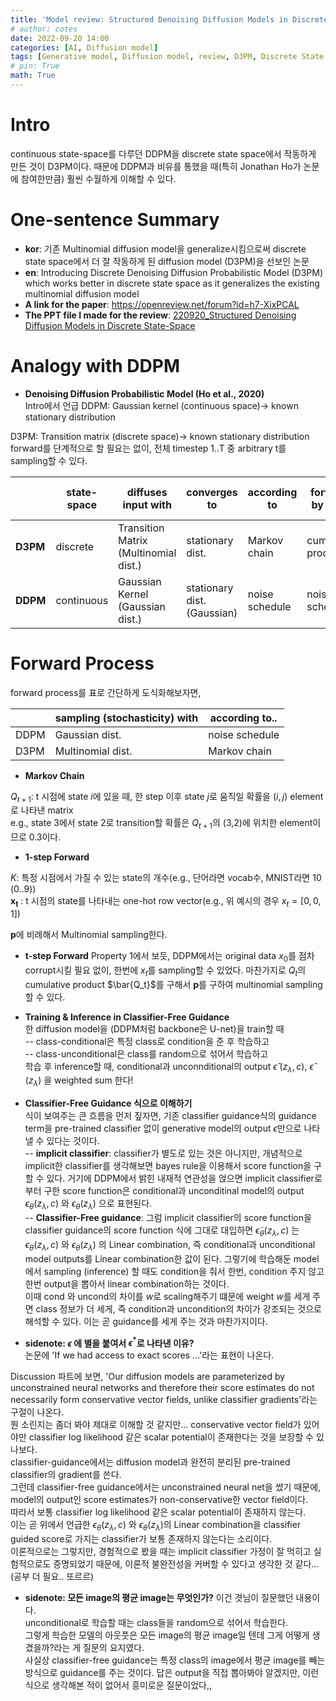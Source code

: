 ```yaml
---
title: 'Model review: Structured Denoising Diffusion Models in Discrete State-Space (Ho et al., 2021)'
# author: cotes
date: 2022-09-20 14:00
categories: [AI, Diffusion model]
tags: [Generative model, Diffusion model, review, D3PM, Discrete State Space, DDPM in Discrete State-Space]
# pin: True
math: True
---
```

# Intro
continuous state-space를 다루던 DDPM을 discrete state space에서 작동하게 만든 것이 D3PM이다.
때문에 DDPM과 비유를 통했을 때(특히 Jonathan Ho가 논문에 참여한만큼) 훨씬 수월하게 이해할 수 있다.

# One-sentence Summary

- **kor**: 기존 Multinomial diffusion model을 generalize시킴으로써 discrete state space에서 더 잘 작동하게 된 diffusion model (D3PM)을 선보인 논문
- **en**: Introducing Discrete Denoising Diffusion Probabilistic Model (D3PM) which works better in discrete state space as it generalizes the existing multinomial diffusion model
- **A link for the paper**: <https://openreview.net/forum?id=h7-XixPCAL>
- **The PPT file I made for the review**: [220920_Structured Denoising Diffusion Models in Discrete State-Space]()

# Analogy with DDPM
- **Denoising Diffusion Probabilistic Model (Ho et al., 2020)**  
Intro에서 언급
DDPM: Gaussian kernel (continuous space)-> known stationary distribution
<!-- song forward & stationary distribution 사진 --> 
D3PM: Transition matrix (discrete space)-> known stationary distribution
forward를 단계적으로 할 필요는 없이, 전체 timestep 1..T 중 arbitrary t를 sampling할 수 있다.

|      | state-space | diffuses input with                   | converges to                | according to   | forwards by t with | model outputs (reverse) |
|------|-------------|---------------------------------------|-----------------------------|----------------|--------------------|-------------------------|
| **D3PM** | discrete    | Transition Matrix (Multinomial dist.) | stationary dist.            | Markov chain   | cumulative product | t-step reverse          |
| **DDPM** | continuous  | Gaussian Kernel (Gaussian dist.)      | stationary dist. (Gaussian) | noise schedule | noise schedule     | 1-step reverse          |




# Forward Process
<!-- DDPM에서는 noise schedule에 따라 gaussian noise를 sampling해서, original data $x_0$를  corrupt (diffuse)한다.
D3PM에서는 Markov chain에 따라 multinomial distribution을 sampling해서, original data $x_0$를  corrupt (diffuse)한다. -->
forward process를 표로 간단하게 도식화해보자면,  

|      | sampling (stochasticity) with | according to.. |
|------|-------------------------------|----------------|
| DDPM |         Gaussian dist.        | noise schedule |
| D3PM |       Multinomial dist.       |  Markov chain  |




- **Markov Chain**  
<!-- 3p 사진 --> 
$Q_{t+1}$: t 시점에 state $i$에 있을 때, 한 step 이후 state $j$로 움직일 확률을 $(i, j)$ element로 나타낸 matrix  
e.g., state 3에서 state 2로 transition할 확률은  $Q_{t+1}$의 (3,2)에 위치한 element이므로 0.3이다. 

- **1-step Forward**  
<!-- 4p 사진 -->  
$K$: 특정 시점에서 가질 수 있는 state의 개수(e.g., 단어라면 vocab수, MNIST라면 10 (0..9))  
$\mathbf{x_t}$ : t 시점의 state를 나타내는 one-hot row vector(e.g., 위 예시의 경우 $x_t=[0, 0, 1]$)  

$\mathbf{p}$에 비례해서 Multinomial sampling한다. 

- **t-step Forward** 
Property 1에서 보듯, DDPM에서는 original data $x_0$를 점차 corrupt시킬 필요 없이, 한번에 $x_t$를 sampling할 수 있었다.
마찬가지로 $Q_t$의 cumulative product $\bar{Q_t}$를 구해서 $\mathbf{p}$를 구하여 multinomial sampling할 수 있다.



- **Training & Inference in Classifier-Free Guidance**  
한 diffusion model을 (DDPM처럼 backbone은 U-net)을 train할 때  
-- class-conditional은 특정 class로 condition을 준 후 학습하고  
-- class-unconditional은 class를 random으로 섞어서 학습하고  
학습 후 inference할 때, conditional과 unconnditional의 output $\hat{\epsilon}$ ${(z_{\lambda},c)}$, $\hat{\epsilon}$ ${(z_{\lambda})}$ 을 weighted sum 한다!

- **Classifier-Free Guidance 식으로 이해하기**  
식이 보여주는 큰 흐름을 먼저 짚자면, 기존 classifier guidance식의 guidance term을 pre-trained classifier 없이 generative model의 output $\epsilon$만으로 나타낼 수 있다는 것이다.  
-- **implicit classifier**: classifier가 별도로 있는 것은 아니지만, 개념적으로 implicit한 classifier를 생각해보면 bayes rule을 이용해서 score function을 구할 수 있다. 
거기에 DDPM에서 밝힌 내재적 연관성을 얹으면 implicit classifier로부터 구한 score function은 conditional과 unconditinal  model의 output  $\epsilon_{\theta} (z_{\lambda}, c)$ 와 $\epsilon_{\theta} (z_{\lambda})$ 으로 표현된다.  
-- **Classifier-Free guidance**: 그럼 implicit classifier의 score function을 classifier guidance의 score function 식에 그대로 대입하면 $\tilde\epsilon_{\theta} (z_{\lambda}, c)$ 는 $\epsilon_{\theta} (z_{\lambda}, c)$ 와 $\epsilon_{\theta} (z_{\lambda})$ 의 Linear combination, 즉  conditional과 unconditional model outputs를 Linear combination한 값이 된다. 
그렇기에 학습해둔 model에서 sampling (inference) 할 때도 condition을 줘서 한번, condition 주지 않고 한번 output을 뽑아서 linear combination하는 것이다.  
이때 cond 와 uncond의 차이를 $w$로 scaling해주기 떄문에 weight $w$를 세게 주면 class 정보가 더 세게, 즉 condition과 uncondition의 차이가 강조되는 것으로 해석할 수 있다.
이는 곧 guidance를 세게 주는 것과 마찬가지이다.  


- **sidenote: $\epsilon$ 에 별을 붙여서 $\epsilon^*$로 나타낸 이유?**  
논문에 'If we had access to exact scores ...'라는 표현이 나온다.  
<!-- 그런데 classifier-free guidance에서는 unconditional과 conditional case가 generative model을 share하는 형태이다.   -->
Discussion 파트에 보면, 'Our diffusion models are parameterized by unconstrained neural networks and therefore their score estimates do not necessarily form conservative vector fields, unlike classifier gradients'라는 구절이 나온다.  
뭔 소린지는 좀더 봐야 제대로 이해할 것 같지만... conservative vector field가 있어야만 classifier log likelihood 같은 scalar potential이 존재한다는 것을 보장할 수 있나보다.  
classifier-guidance에서는 diffusion model과 완전히 분리된 pre-trained classifier의 gradient를 쓴다.  
그런데 classifier-free guidance에서는 unconstrained neural net을 썼기 때문에, model의 output인 score estimates가 non-conservative한 vector field이다.  
따라서 보통 classifier log likelihood 같은 scalar potential이 존재하지 않는다.  
이는 곧 위에서 언급한 $\epsilon_{\theta} (z_{\lambda}, c)$ 와 $\epsilon_{\theta} (z_{\lambda})$의 Linear combination을 classifier guided score로 가지는 classifier가 보통 존재하지 않는다는 소리이다.  
이론적으로는 그렇지만, 경험적으로 봤을 때는 implicit classifier 가정이 잘 먹히고 실험적으로도 증명되었기 때문에, 이론적 불완전성을 커버할 수 있다고 생각한 것 같다...(공부 더 필요.. 또르르)
<!-- 따라서 forward 과정에서 $\hat{\epsilon}$ ${(z_{\lambda},c)}$, $\hat{\epsilon}$ ${(z_{\lambda})}$ 를 완전히 분리해서 생각할 수 없다.   -->
<!-- 하지만 모델 $\epsilon_{\theta}$가 마치 분리된 것처럼 각각을 잘 estimate한다고 치고 implicit classifier 식을 도출하는 것 같다. -->

- **sidenote: 모든 image의 평균 image는 무엇인가?**
이건 겻님이 질문했던 내용이다.  
unconditional로 학습할 때는 class들을 random으로 섞어서 학습한다.  
그렇게 학습한 모델의 아웃풋은 모든 image의 평균 image일 텐데 그게 어떻게 생겼을까?라는 게 질문의 요지였다.  
사실상 classifier-free guidance는 특정 class의 image에서 평균 image를 빼는 방식으로 guidance를 주는 것이다.
답은 output을 직접 뽑아봐야 알겠지만, 이런 식으로 생각해본 적이 없어서 흥미로운 질문이었다,,